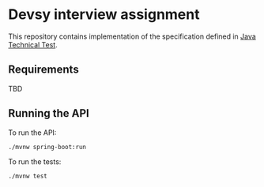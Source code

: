 # Devsy interview assignment

This repository contains implementation of the specification defined in [Java Technical Test](Java%20Technical%20Test.pdf).

## Requirements

TBD

## Running the API

To run the API:

```
./mvnw spring-boot:run
```

To run the tests:

```
./mvnw test
```

